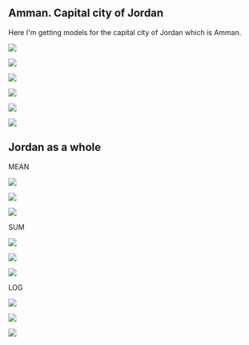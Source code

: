 ## Amman. Capital city of Jordan

Here I'm getting models for the capital city of Jordan which is Amman. 


![](amman_diff.PNG)


![](amman_pop.PNG)


![](amman_diff_3d.PNG)


![](amman_pop_3d.PNG)


![](mapview_diff.PNG)


![](mapview_pop.PNG)


## Jordan as a whole
MEAN

![](mean.PNG)


![](difmean.PNG)


![](3dmean.PNG)

SUM

![](sum.PNG)


![](difsum.PNG)


![](3dsum.PNG)

LOG

![](log.PNG)


![](diflog.PNG)


![](3dlog.PNG)




